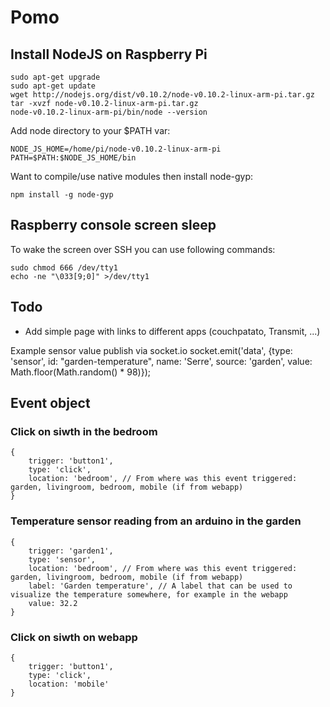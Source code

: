Pomo
====

Install NodeJS on Raspberry Pi
------------------------------

	sudo apt-get upgrade
	sudo apt-get update
	wget http://nodejs.org/dist/v0.10.2/node-v0.10.2-linux-arm-pi.tar.gz
	tar -xvzf node-v0.10.2-linux-arm-pi.tar.gz
	node-v0.10.2-linux-arm-pi/bin/node --version

Add node directory to your $PATH var:

	NODE_JS_HOME=/home/pi/node-v0.10.2-linux-arm-pi 
	PATH=$PATH:$NODE_JS_HOME/bin 

Want to compile/use native modules then install node-gyp:

	npm install -g node-gyp

Raspberry console screen sleep
------------------------------
To wake the screen over SSH you can use following commands:

	sudo chmod 666 /dev/tty1
	echo -ne "\033[9;0]" >/dev/tty1

Todo
----
* Add simple page with links to different apps (couchpatato, Transmit, ...)



 Example sensor value publish via socket.io
 socket.emit('data', {type: 'sensor', id: "garden-temperature", name: 'Serre', source: 'garden', value: Math.floor(Math.random() * 98)});


Event object
------------
### Click on siwth in the bedroom
	{ 
		trigger: 'button1',
		type: 'click',
		location: 'bedroom', // From where was this event triggered: garden, livingroom, bedroom, mobile (if from webapp)
	}

### Temperature sensor reading from an arduino in the garden
	{ 
		trigger: 'garden1',
		type: 'sensor',
		location: 'bedroom', // From where was this event triggered: garden, livingroom, bedroom, mobile (if from webapp)
		label: 'Garden temperature', // A label that can be used to visualize the temperature somewhere, for example in the webapp
		value: 32.2
	}

### Click on siwth on webapp
	{ 
		trigger: 'button1',
		type: 'click',
		location: 'mobile'
	}